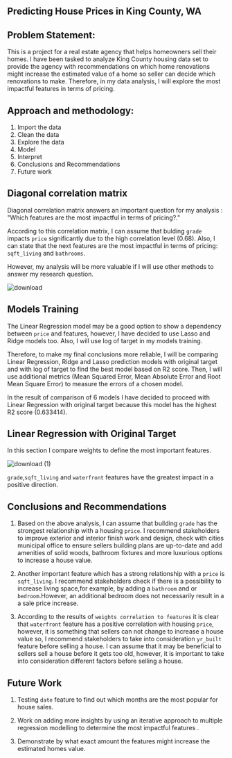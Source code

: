 ## Predicting House Prices in King County, WA

## Problem Statement:

This is a project for a real estate agency that helps homeowners sell their homes. I have been tasked to analyze King County housing data set to provide the agency with recommendations on which home renovations might increase the estimated value of a home so seller can decide which renovations to make. Therefore, in my data analysis, I will explore the most impactful features in terms of pricing.

## Approach and methodology:

1. Import the data
2. Clean the data
3. Explore the data
4. Model 
5. Interpret
6. Conclusions and Recommendations
7. Future work

## Diagonal correlation matrix

Diagonal correlation matrix answers an important question for my analysis : "Which features are the most impactful in terms of pricing?."

According to this correlation matrix, I can assume that bulding `grade` impacts `price` significantly due to the high correlation level (0.68). Also, I can state that the next features are the most impactful in terms of pricing: `sqft_living` and `bathrooms`.

However, my analysis will be more valuable if I will use other methods to answer my research question.

![download](https://user-images.githubusercontent.com/68250383/106407954-43369300-640b-11eb-8371-7158a1b80687.png)

## Models Training

The Linear Regression model may be a good option to show a dependency between `price` and features, however, I have decided to use Lasso and Ridge models too. Also, I will use log of target in my models training. 

Therefore, to make my final conclusions more reliable, I will be comparing Linear Regression, Ridge and Lasso prediction models with original target and with log of target to find the best model based on R2 score. Then, I will use additional metrics (Mean Squared Error, Mean Absolute Error and Root Mean Square Error) to measure the errors of a chosen model.

In the result of comparison of 6 models I have decided to proceed with Linear Regression with original target because this model has the highest R2 score (0.633414).

## Linear Regression with Original Target

In this section I compare weights to define the most important features.

![download (1)](https://user-images.githubusercontent.com/68250383/106408546-affe5d00-640c-11eb-89e1-e973245eb9d0.png)

`grade`,`sqft_living` and `waterfront` features have the greatest impact in a positive direction.

## Conclusions and Recommendations

1. Based on the above analysis, I can assume that building `grade` has the strongest relationship with a housing `price`. I recommend stakeholders to improve exterior and interior finish work and design, check with cities municipal office to ensure sellers building plans are up-to-date and add amenities of solid woods, bathroom fixtures and more luxurious options to increase a house value.

2. Another important feature which has a strong relationship with a `price` is `sqft_living`. I recommend stakeholders check if there is a possibility to increase living space,for example, by adding a `bathroom` and or `bedroom`.However, an additional bedroom does not necessarily result in a a sale price increase.

3. According to the results of `weights correlation to features` it is clear that `waterfront` feature has a positive correlation with housing `price`, however, it is something that sellers can not change to increase a house value so, I recommend stakeholders to take into consideration `yr_built` feature before selling a house. I can assume that it may be beneficial to sellers sell a house before it gets too old, however, it is important to take into consideration different factors before selling a house.

## Future Work

1. Testing `date` feature to find out which months are the most popular for house sales.

2. Work on adding more insights by using an iterative approach to multiple regression modelling to determine the most impactful features .

3. Demonstrate by what exact amount the features might increase the estimated homes value.



















